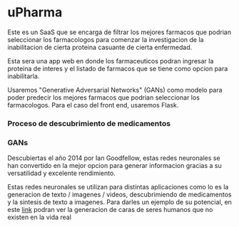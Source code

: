 # uPharma

Este es un SaaS que se encarga de filtrar los mejores farmacos que podrian seleccionar los farmacologos para comenzar la investigacion de la inabilitacion de cierta proteina casuante de cierta enfermedad. 


Esta sera una app web en donde los farmaceuticos podran ingresar la proteina de interes y el listado de farmacos que se tiene como opcion para inabilitarla. 


Usaremos "Generative Adversarial Networks" (GANs) como modelo para poder predecir los mejores farmacos que podrian seleccionar los farmacologos. Para el caso del front end, usaremos Flask.

### Proceso de descubrimiento de medicamentos



### GANs

Descubiertas el año 2014 por Ian Goodfellow, estas redes neuronales se han convertido en la mejor opcion para generar informacion gracias a su versatilidad y excelente rendimiento.

Estas redes neuronales se utilizan para distintas aplicaciones como lo es la generacion de texto / imagenes / videos, descubrimiendo de medicamentos y la sintesis de texto a imagenes. Para darles un ejemplo de su potencial, en este [link](https://www.thispersondoesnotexist.com/) podran ver la generacion de caras de seres humanos que no existen en la vida real

